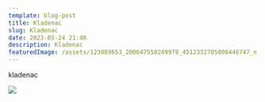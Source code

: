 ```yaml
---
template: blog-post
title: Kladenac
slug: Kladenac
date: 2022-05-24 21:48
description: Kladenac
featuredImage: /assets/123089653_200647558249978_4512332705006446747_n.jpg
---
```

kladenac

![](/assets/kladenac.jpg)